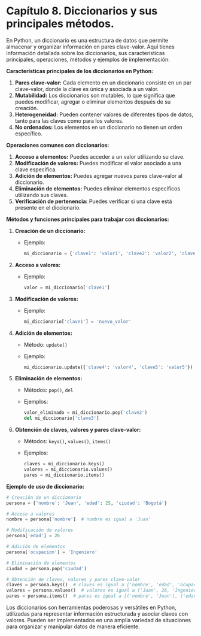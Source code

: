 # Capítulo 8. Diccionarios y sus principales métodos. 

En Python, un diccionario es una estructura de datos que permite almacenar y organizar información en pares clave-valor. Aquí tienes información detallada sobre los diccionarios, sus características principales, operaciones, métodos y ejemplos de implementación:

**Características principales de los diccionarios en Python:**
1. **Pares clave-valor:** Cada elemento en un diccionario consiste en un par clave-valor, donde la clave es única y asociada a un valor.
2. **Mutabilidad:** Los diccionarios son mutables, lo que significa que puedes modificar, agregar o eliminar elementos después de su creación.
3. **Heterogeneidad:** Pueden contener valores de diferentes tipos de datos, tanto para las claves como para los valores.
4. **No ordenados:** Los elementos en un diccionario no tienen un orden específico.

**Operaciones comunes con diccionarios:**
1. **Acceso a elementos:** Puedes acceder a un valor utilizando su clave.
2. **Modificación de valores:** Puedes modificar el valor asociado a una clave específica.
3. **Adición de elementos:** Puedes agregar nuevos pares clave-valor al diccionario.
4. **Eliminación de elementos:** Puedes eliminar elementos específicos utilizando sus claves.
5. **Verificación de pertenencia:** Puedes verificar si una clave está presente en el diccionario.

**Métodos y funciones principales para trabajar con diccionarios:**

1. **Creación de un diccionario:**
   - Ejemplo:

     ```python
     mi_diccionario = {'clave1': 'valor1', 'clave2': 'valor2', 'clave3': 'valor3'}
     ```

2. **Acceso a valores:**
   - Ejemplo:

     ```python
     valor = mi_diccionario['clave1']
     ```

3. **Modificación de valores:**
   - Ejemplo:

     ```python
     mi_diccionario['clave1'] = 'nuevo_valor'
     ```

4. **Adición de elementos:**
   - Método: `update()`
   - Ejemplo:

     ```python
     mi_diccionario.update({'clave4': 'valor4', 'clave5': 'valor5'})
     ```

5. **Eliminación de elementos:**
   - Métodos: `pop()`, `del`
   - Ejemplos:

     ```python
     valor_eliminado = mi_diccionario.pop('clave2')
     del mi_diccionario['clave3']
     ```

6. **Obtención de claves, valores y pares clave-valor:**
   - Métodos: `keys()`, `values()`, `items()`
   - Ejemplos:

     ```python
     claves = mi_diccionario.keys()
     valores = mi_diccionario.values()
     pares = mi_diccionario.items()
     ```

**Ejemplo de uso de diccionario:**

```python
# Creación de un diccionario
persona = {'nombre': 'Juan', 'edad': 25, 'ciudad': 'Bogotá'}

# Acceso a valores
nombre = persona['nombre']  # nombre es igual a 'Juan'

# Modificación de valores
persona['edad'] = 26

# Adición de elementos
persona['ocupacion'] = 'Ingeniero'

# Eliminación de elementos
ciudad = persona.pop('ciudad')

# Obtención de claves, valores y pares clave-valor
claves = persona.keys()  # claves es igual a ['nombre', 'edad', 'ocupacion']
valores = persona.values()  # valores es igual a ['Juan', 26, 'Ingeniero']
pares = persona.items()  # pares es igual a [('nombre', 'Juan'), ('edad', 26), ('ocupacion', 'Ingeniero')]
```

Los diccionarios son herramientas poderosas y versátiles en Python, utilizadas para representar información estructurada y asociar claves con valores. Pueden ser implementados en una amplia variedad de situaciones para organizar y manipular datos de manera eficiente.